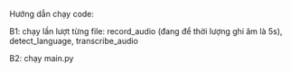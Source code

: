 Hướng dẫn chạy code:

B1: chạy lần lượt từng file: record_audio (đang để thời lượng ghi âm là 5s), detect_language, transcribe_audio

B2: chạy main.py
